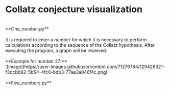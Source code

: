 # Collatz conjecture visualization
<br/>
**One_number.py** <br/><br/>
It is required to enter a number for which it is necessary to perform calculations according to the sequence of the Collatz hypothesis. After executing the program, a graph will be received.<br/><br/>
**Example for number 27:**<br/>
![image](https://user-images.githubusercontent.com/71276784/129426321-f3dcbb92-5b54-4fc0-bdb3-77ae3a046f4c.png)<br/><br/>
**Few_numbers.py**<br/><br/>
